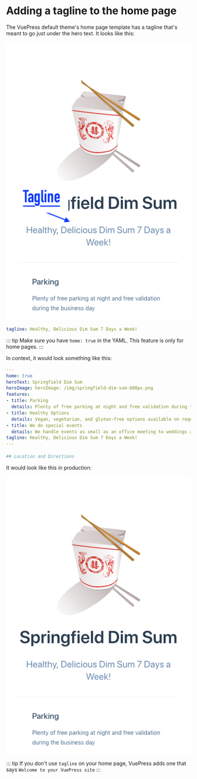 # Adding a tagline to the home page

The VuePress default theme's home page template has a tagline that's meant to go just under the hero text. It looks like this:

![Screen shot of home page with 1 feature markup](../assets/img/default1-tagline-labeled.png)

```yaml
tagline: Healthy, Delicious Dim Sum 7 Days a Week!
```


::: tip
Make sure you have `home: true` in the YAML. This feature is only for home pages.
:::

In context, it would look something like this:

```yaml
---
home: true
heroText: Springfield Dim Sum
heroImage: heroImage: /img/springfield-dim-sum-800px.png
features:
- title: Parking 
  details: Plenty of free parking at night and free validation during the business day
- title: Healthy Options 
  details: Vegan, vegetarian, and gluten-free options available on request.
- title: We do special events 
  details: We handle events as small as an office meeting to weddings and huge corporate events 
tagline: Healthy, Delicious Dim Sum 7 Days a Week!
---

## Location and Directions
```

It would look like this in production:

![Screen shot of home page with 1 feature markup](../assets/img/default1-tagline.png)

::: tip
If you don't use `tagline` on your home page, VuePress adds one that says `Welcome to your VuePress site`
:::
